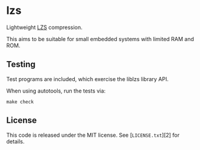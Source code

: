 lzs
===

Lightweight [LZS][1] compression.

This aims to be suitable for small embedded systems with limited RAM and ROM.

Testing
-------

Test programs are included, which exercise the liblzs library API.

When using autotools, run the tests via:

    make check

License
-------

This code is released under the MIT license. See [`LICENSE.txt`][2] for details.


[1]: https://en.wikipedia.org/wiki/Lempel%E2%80%93Ziv%E2%80%93Stac
[1]: LICENSE.txt
